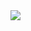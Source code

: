 <div align="centre">
  <img src="https://user-images.githubusercontent.com/110248773/206790060-11da0b65-27b0-4312-9539-0e02aeb4df38.png)">
</div>
